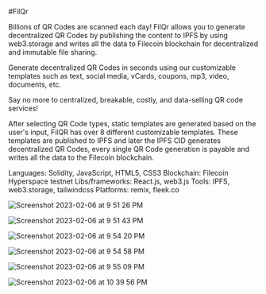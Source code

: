 #FilQr

Billions of QR Codes are scanned each day!
FilQr allows you to generate decentralized QR Codes by publishing the content to IPFS by using web3.storage and writes all the data to Filecoin blockchain for decentralized and immutable file sharing.

Generate decentralized QR Codes in seconds using our customizable templates such as text, social media, vCards, coupons, mp3, video, documents, etc.

Say no more to centralized, breakable, costly, and data-selling QR code services!


After selecting QR Code types, static templates are generated based on the user's input, FilQR has over 8 different customizable templates. These templates are published to IPFS and later the IPFS CID generates decentralized QR Codes, every single QR Code generation is payable and writes all the data to the Filecoin blockchain.

Languages: Solidity, JavaScript, HTML5, CSS3
Blockchain: Filecoin Hyperspace testnet
Libs/frameworks: React.js, web3.js
Tools: IPFS, web3.storage, tailwindcss
Platforms: remix, fleek.co 


![Screenshot 2023-02-06 at 9 51 26 PM](https://user-images.githubusercontent.com/68826419/217039109-e5fecb30-772d-41e1-9c37-0724e2d1c6f0.png)

![Screenshot 2023-02-06 at 9 51 43 PM](https://user-images.githubusercontent.com/68826419/217039160-2a8fc02e-4eca-42d9-96df-50a039447d9d.png)

![Screenshot 2023-02-06 at 9 54 20 PM](https://user-images.githubusercontent.com/68826419/217039174-a1cf3913-d864-4454-a092-433e3cb5dbe7.png)

![Screenshot 2023-02-06 at 9 54 58 PM](https://user-images.githubusercontent.com/68826419/217039201-79162893-3512-4790-876c-71c57a7e9e84.png)

![Screenshot 2023-02-06 at 9 55 09 PM](https://user-images.githubusercontent.com/68826419/217039213-08526860-c065-4098-985d-05f7d5131159.png)



![Screenshot 2023-02-06 at 10 39 56 PM](https://user-images.githubusercontent.com/68826419/217039309-26913761-e7fc-4fe6-b4e0-474db2f1160d.png)

